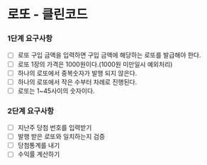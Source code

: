 # 로또 - 클린코드

### 1단계 요구사항
- [ ] 로또 구입 금액을 입력하면 구입 금액에 해당하는 로또를 발급해야 한다. 
- [ ] 로또 1장의 가격은 1000원이다.(1000원 미만일시 예외처리)
- [ ] 하나의 로또에서 중복숫자가 발행 되지 않은다.
- [ ] 하나의 로또에서 작은 수부터 차례로 진행된다.
- [ ] 로또는 1~45사이의 숫자이다.

### 2단계 요구사항
- [ ] 지난주 당첨 번호를 입력받기
- [ ] 발행 받은 로또와 일치하는지 검증
- [ ] 당첨통계를 내기 
- [ ] 수익률 계산하기 
